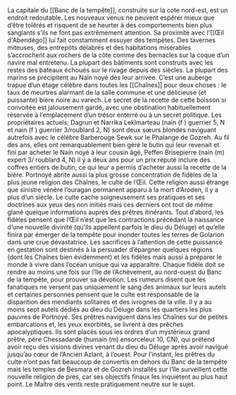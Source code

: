 La capitale du [[Banc de la tempête]], construite sur la cote nord-est, est un endroit redoutable. Les nouveaux venus ne peuvent espérer mieux que d’être tolérés et risquent de se heurter à des comportements bien plus sanglants s’ils ne font pas extrêmement attention. Sa proximité avec l'[[Œil d'Abendégo]] lui fait constamment essuyer des tempêtes.
Des tavernes miteuses, des entrepôts délabrés et des habitations misérables s’accrochent aux rochers de la côte comme des bernacles sur la coque d’un navire mal entretenu. La plupart des bâtiments sont construits avec les restes des bateaux échoués sur le rivage depuis des siècles.
La plupart des marins se précipitent au Nain noyé dès leur arrivée. C’est une auberge trapue d’un étage célèbre dans toutes les [[Chaînes]] pour deux choses : le taux de meurtres alarmant de la salle commune et une délicieuse (et puissante) bière noire au varech. Le secret de la recette de cette boisson si convoitée est jalousement gardé, avec une obstination habituellement réservée à l’emplacement d’un trésor enterré ou à un secret politique. Les propriétaires actuels, Dagrun et Narrika Leklmarteau (nain (f ) guerrier 5, N et nain (f ) guerrier 3/roublard 2, N) sont deux sœurs blondes naviguant autrefois avec le célèbre Barberouge Sewk sur le Phalange de Gozreh. Au fil des ans, elles ont remarquablement bien géré le butin qui leur revenait et fini par acheter le Nain noyé à leur cousin âgé, Peffen Brisepierre (nain (m) expert 3/ roublard 4, N) il y a deux ans pour un prix réputé inclure des coffres entiers de butin, ce qui leur a permis d’acheter aussi la recette de la bière.
Portnoyé abrite aussi la plus grosse concentration de fidèles de la plus jeune religion des Chaînes, le culte de l’Œil. Cette religion aussi étrange que sinistre vénère l’ouragan permanent apparu à la mort d’Aroden, il y a plus d’un siècle. Le culte cache soigneusement ses pratiques et ses doctrines aux yeux des non initiés mais ces derniers ont tout de même glané quelque informations auprès des prêtres itinérants. Tout d’abord, les fidèles pensent que l’Œil n’est que les contractions précédant la naissance d’une nouvelle divinité (qu’ils appellent parfois le dieu du Déluge) et qu’elle finira par émerger de la tempête pour inonder toutes les terres de Golarion dans une crue dévastatrice. Les sacrifices à l’attention de cette puissance en gestation sont destinés à la persuader d’épargner quelques régions (dont les Chaînes bien évidemment) et les fidèles mais aussi à préparer le monde à vivre dans l’océan unique qui va apparaître. Chaque fidèle doit se rendre au moins une fois sur l’île de l’Achèvement, au nord-ouest du Banc de la tempête, pour prouver sa dévotion. Les rumeurs disent que les fanatiques ne versent pas uniquement le sang des animaux sur leurs autels et
certaines personnes pensent que le culte est responsable de la disparition des mendiants solitaires et des ivrognes de la ville. Il y a au moins sept autels dédiés au dieu du Déluge dans les quartiers les plus pauvres de Portnoyé. Ses prêtres naviguent dans les Chaînes sur de petites embarcations et, les yeux exorbités, se livrent à des prêches apocalyptiques. Ils sont placés sous les ordres d’un mystérieux grand prêtre, père Chessadarde (humain (m) ensorceleur 10, CN), qui prétend avoir reçu des visions divines venant du dieu du Déluge après avoir navigué jusqu’au cœur de l’Ancien Azlant, à l’ouest. Pour l’instant, les prêtres du culte n’ont pas fait beaucoup de convertis en dehors du Banc de la tempête mais les temples de Besmara et de Gozreh installés sur l’île surveillent cette nouvelle religion de près, car ses objectifs finaux les inquiètent au plus haut point. Le Maître des vents reste pratiquement neutre sur le sujet.